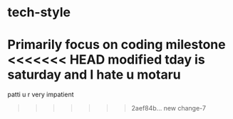 # tech-style
Primarily focus on coding milestone
<<<<<<< HEAD
modified
tday is saturday and I hate u 
motaru
=======
patti
u r very impatient
>>>>>>> 2aef84b... new change-7
